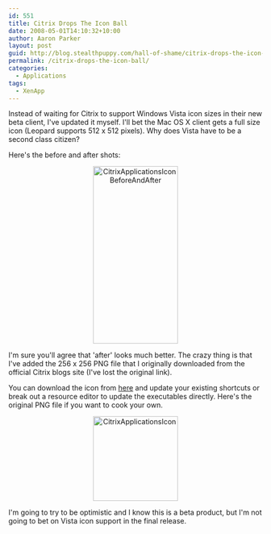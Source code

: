 ```yaml
---
id: 551
title: Citrix Drops The Icon Ball
date: 2008-05-01T14:10:32+10:00
author: Aaron Parker
layout: post
guid: http://blog.stealthpuppy.com/hall-of-shame/citrix-drops-the-icon-ball
permalink: /citrix-drops-the-icon-ball/
categories:
  - Applications
tags:
  - XenApp
---
```

Instead of waiting for Citrix to support Windows Vista icon sizes in their new beta client, I've updated it myself. I'll bet the Mac OS X client gets a full size icon (Leopard supports 512 x 512 pixels). Why does Vista have to be a second class citizen?

Here's the before and after shots:

<p align="center">
  <img border="0" alt="CitrixApplicationsIconBeforeAndAfter" src="https://stealthpuppy.com/wp-content/uploads/2008/05/citrixapplicationsiconbeforeandafter.png" width="168" height="352" />
</p>

I'm sure you'll agree that 'after' looks much better. The crazy thing is that I've added the 256 x 256 PNG file that I originally downloaded from the official Citrix blogs site (I've lost the original link).

You can download the icon from [here](https://stealthpuppy.com/wp-content/uploads/2008/05/CitrixApplications.ico) and update your existing shortcuts or break out a resource editor to update the executables directly. Here's the original PNG file if you want to cook your own.

<p align="center">
  <img border="0" alt="CitrixApplicationsIcon" src="https://stealthpuppy.com/wp-content/uploads/2008/05/citrixapplicationsicon.png" width="168" height="168" />
</p>

I'm going to try to be optimistic and I know this is a beta product, but I'm not going to bet on Vista icon support in the final release.